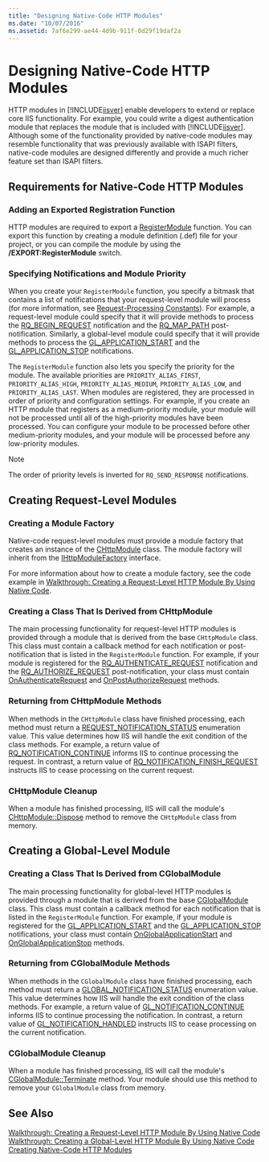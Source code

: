 ```yaml
---
title: "Designing Native-Code HTTP Modules"
ms.date: "10/07/2016"
ms.assetid: 7af6e299-ae44-4d9b-911f-0d29f19daf2a
---
```

# Designing Native-Code HTTP Modules
HTTP modules in [!INCLUDE[iisver](../../wmi-provider/includes/iisver-md.md)] enable developers to extend or replace core IIS functionality. For example, you could write a digest authentication module that replaces the module that is included with [!INCLUDE[iisver](../../wmi-provider/includes/iisver-md.md)]. Although some of the functionality provided by native-code modules may resemble functionality that was previously available with ISAPI filters, native-code modules are designed differently and provide a much richer feature set than ISAPI filters.  
  
## Requirements for Native-Code HTTP Modules  
  
### Adding an Exported Registration Function  
 HTTP modules are required to export a [RegisterModule](../../web-development-reference/native-code-api-reference/pfn-registermodule-function.md) function. You can export this function by creating a module definition (.def) file for your project, or you can compile the module by using the **/EXPORT:RegisterModule** switch.  
  
### Specifying Notifications and Module Priority  
 When you create your `RegisterModule` function, you specify a bitmask that contains a list of notifications that your request-level module will process (for more information, see [Request-Processing Constants](../../web-development-reference/native-code-api-reference/request-processing-constants.md)). For example, a request-level module could specify that it will provide methods to process the [RQ_BEGIN_REQUEST](../../web-development-reference/native-code-api-reference/request-processing-constants.md) notification and the [RQ_MAP_PATH](../../web-development-reference/native-code-api-reference/request-processing-constants.md) post-notification. Similarly, a global-level module could specify that it will provide methods to process the [GL_APPLICATION_START](../../web-development-reference/native-code-api-reference/request-processing-constants.md) and the [GL_APPLICATION_STOP](../../web-development-reference/native-code-api-reference/request-processing-constants.md) notifications.  
  
 The `RegisterModule` function also lets you specify the priority for the module. The available priorities are `PRIORITY_ALIAS_FIRST`, `PRIORITY_ALIAS_HIGH`, `PRIORITY_ALIAS_MEDIUM`, `PRIORITY_ALIAS_LOW`, and `PRIORITY_ALIAS_LAST`. When modules are registered, they are processed in order of priority and configuration settings. For example, if you create an HTTP module that registers as a medium-priority module, your module will not be processed until all of the high-priority modules have been processed. You can configure your module to be processed before other medium-priority modules, and your module will be processed before any low-priority modules.  
  
> [!NOTE]
>  The order of priority levels is inverted for `RQ_SEND_RESPONSE` notifications.  
  
## Creating Request-Level Modules  
  
### Creating a Module Factory  
 Native-code request-level modules must provide a module factory that creates an instance of the [CHttpModule](../../web-development-reference/native-code-api-reference/chttpmodule-class.md) class. The module factory will inherit from the [IHttpModuleFactory](../../web-development-reference/native-code-api-reference/ihttpmodulefactory-interface.md) interface.  
  
 For more information about how to create a module factory, see the code example in [Walkthrough: Creating a Request-Level HTTP Module By Using Native Code](../../web-development-reference/native-code-development-overview/walkthrough-creating-a-request-level-http-module-by-using-native-code.md).  
  
### Creating a Class That Is Derived from CHttpModule  
 The main processing functionality for request-level HTTP modules is provided through a module that is derived from the base `CHttpModule` class. This class must contain a callback method for each notification or post-notification that is listed in the `RegisterModule` function. For example, if your module is registered for the [RQ_AUTHENTICATE_REQUEST](../../web-development-reference/native-code-api-reference/request-processing-constants.md) notification and the [RQ_AUTHORIZE_REQUEST](../../web-development-reference/native-code-api-reference/request-processing-constants.md) post-notification, your class must contain [OnAuthenticateRequest](../../web-development-reference/native-code-api-reference/chttpmodule-onauthenticaterequest-method.md) and [OnPostAuthorizeRequest](../../web-development-reference/native-code-api-reference/chttpmodule-onpostauthorizerequest-method.md) methods.  
  
### Returning from CHttpModule Methods  
 When methods in the `CHttpModule` class have finished processing, each method must return a [REQUEST_NOTIFICATION_STATUS](../../web-development-reference/native-code-api-reference/request-notification-status-enumeration.md) enumeration value. This value determines how IIS will handle the exit condition of the class methods. For example, a return value of [RQ_NOTIFICATION_CONTINUE](../../web-development-reference/native-code-api-reference/request-notification-status-enumeration.md) informs IIS to continue processing the request. In contrast, a return value of [RQ_NOTIFICATION_FINISH_REQUEST](../../web-development-reference/native-code-api-reference/request-notification-status-enumeration.md) instructs IIS to cease processing on the current request.  
  
### CHttpModule Cleanup  
 When a module has finished processing, IIS will call the module's [CHttpModule::Dispose](../../web-development-reference/native-code-api-reference/chttpmodule-dispose-method.md) method to remove the `CHttpModule` class from memory.  
  
## Creating a Global-Level Module  
  
### Creating a Class That Is Derived from CGlobalModule  
 The main processing functionality for global-level HTTP modules is provided through a module that is derived from the base [CGlobalModule](../../web-development-reference/native-code-api-reference/cglobalmodule-class.md) class. This class must contain a callback method for each notification that is listed in the `RegisterModule` function. For example, if your module is registered for the [GL_APPLICATION_START](../../web-development-reference/native-code-api-reference/request-processing-constants.md) and the [GL_APPLICATION_STOP](../../web-development-reference/native-code-api-reference/request-processing-constants.md) notifications, your class must contain [OnGlobalApplicationStart](../../web-development-reference/native-code-api-reference/cglobalmodule-onglobalapplicationstart-method.md) and [OnGlobalApplicationStop](../../web-development-reference/native-code-api-reference/cglobalmodule-onglobalapplicationstop-method.md) methods.  
  
### Returning from CGlobalModule Methods  
 When methods in the `CGlobalModule` class have finished processing, each method must return a [GLOBAL_NOTIFICATION_STATUS](../../web-development-reference/native-code-api-reference/global-notification-status-enumeration.md) enumeration value. This value determines how IIS will handle the exit condition of the class methods. For example, a return value of [GL_NOTIFICATION_CONTINUE](../../web-development-reference/native-code-api-reference/global-notification-status-enumeration.md) informs IIS to continue processing the notification. In contrast, a return value of [GL_NOTIFICATION_HANDLED](../../web-development-reference/native-code-api-reference/global-notification-status-enumeration.md) instructs IIS to cease processing on the current notification.  
  
### CGlobalModule Cleanup  
 When a module has finished processing, IIS will call the module's [CGlobalModule::Terminate](../../web-development-reference/native-code-api-reference/cglobalmodule-terminate-method.md) method. Your module should use this method to remove your `CGlobalModule` class from memory.  
  
## See Also  
 [Walkthrough: Creating a Request-Level HTTP Module By Using Native Code](../../web-development-reference/native-code-development-overview/walkthrough-creating-a-request-level-http-module-by-using-native-code.md)
 [Walkthrough: Creating a Global-Level HTTP Module By Using Native Code](../../web-development-reference/native-code-development-overview/walkthrough-creating-a-global-level-http-module-by-using-native-code.md)
 [Creating Native-Code HTTP Modules](../../web-development-reference/native-code-development-overview/creating-native-code-http-modules.md)
